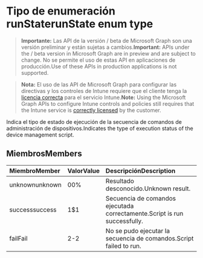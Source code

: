 # <a name="runstate-enum-type"></a><span data-ttu-id="bd91c-101">Tipo de enumeración runState</span><span class="sxs-lookup"><span data-stu-id="bd91c-101">runState enum type</span></span>

> <span data-ttu-id="bd91c-102">**Importante:** Las API de la versión / beta de Microsoft Graph son una versión preliminar y están sujetas a cambios.</span><span class="sxs-lookup"><span data-stu-id="bd91c-102">**Important:** APIs under the / beta version in Microsoft Graph are in preview and are subject to change.</span></span> <span data-ttu-id="bd91c-103">No se permite el uso de estas API en aplicaciones de producción.</span><span class="sxs-lookup"><span data-stu-id="bd91c-103">Use of these APIs in production applications is not supported.</span></span>

> <span data-ttu-id="bd91c-104">**Nota:** El uso de las API de Microsoft Graph para configurar las directivas y los controles de Intune requiere que el cliente tenga la [licencia correcta](https://go.microsoft.com/fwlink/?linkid=839381) para el servicio Intune.</span><span class="sxs-lookup"><span data-stu-id="bd91c-104">**Note:** Using the Microsoft Graph APIs to configure Intune controls and policies still requires that the Intune service is [correctly licensed](https://go.microsoft.com/fwlink/?linkid=839381) by the customer.</span></span>

<span data-ttu-id="bd91c-105">Indica el tipo de estado de ejecución de la secuencia de comandos de administración de dispositivos.</span><span class="sxs-lookup"><span data-stu-id="bd91c-105">Indicates the type of execution status of the device management script.</span></span>
## <a name="members"></a><span data-ttu-id="bd91c-106">Miembros</span><span class="sxs-lookup"><span data-stu-id="bd91c-106">Members</span></span>
|<span data-ttu-id="bd91c-107">Miembro</span><span class="sxs-lookup"><span data-stu-id="bd91c-107">Member</span></span>|<span data-ttu-id="bd91c-108">Valor</span><span class="sxs-lookup"><span data-stu-id="bd91c-108">Value</span></span>|<span data-ttu-id="bd91c-109">Descripción</span><span class="sxs-lookup"><span data-stu-id="bd91c-109">Description</span></span>|
|:---|:---|:---|
|<span data-ttu-id="bd91c-110">unknown</span><span class="sxs-lookup"><span data-stu-id="bd91c-110">unknown</span></span>|<span data-ttu-id="bd91c-111">0</span><span class="sxs-lookup"><span data-stu-id="bd91c-111">0%</span></span>|<span data-ttu-id="bd91c-112">Resultado desconocido.</span><span class="sxs-lookup"><span data-stu-id="bd91c-112">Unknown result.</span></span>|
|<span data-ttu-id="bd91c-113">success</span><span class="sxs-lookup"><span data-stu-id="bd91c-113">success</span></span>|<span data-ttu-id="bd91c-114">1</span><span class="sxs-lookup"><span data-stu-id="bd91c-114">$1</span></span>|<span data-ttu-id="bd91c-115">Secuencia de comandos ejecutada correctamente.</span><span class="sxs-lookup"><span data-stu-id="bd91c-115">Script is run successfully.</span></span>|
|<span data-ttu-id="bd91c-116">fail</span><span class="sxs-lookup"><span data-stu-id="bd91c-116">Fail</span></span>|<span data-ttu-id="bd91c-117">2</span><span class="sxs-lookup"><span data-stu-id="bd91c-117">-2</span></span>|<span data-ttu-id="bd91c-118">No se pudo ejecutar la secuencia de comandos.</span><span class="sxs-lookup"><span data-stu-id="bd91c-118">Script failed to run.</span></span>|



